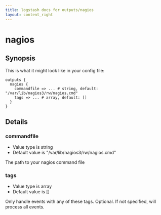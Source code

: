 ```yaml
---
title: logstash docs for outputs/nagios
layout: content_right
---
```

# nagios



## Synopsis

This is what it might look like in your config file:

    outputs {
      nagios {
        commandfile => ... # string, default: "/var/lib/nagios3/rw/nagios.cmd"
        tags => ... # array, default: []
      }
    }

## Details

### commandfile

* Value type is string
* Default value is "/var/lib/nagios3/rw/nagios.cmd"

The path to your nagios command file

### tags

* Value type is array
* Default value is []

Only handle events with any of these tags. Optional.
If not specified, will process all events.

